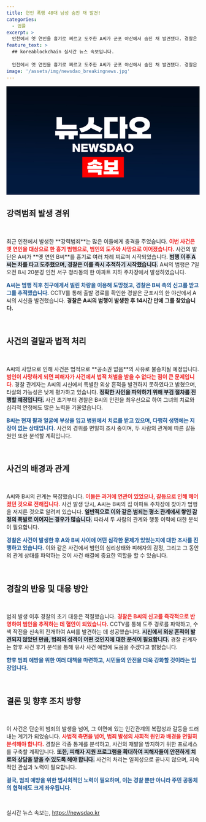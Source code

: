 ```yaml
---
title: 연인 폭행 40대 남성 숨진 채 발견!
categories:
  - 법률
excerpt: >
  인천에서 옛 연인을 흉기로 찌르고 도주한 A씨가 군포 야산에서 숨진 채 발견됐다. 경찰은 A씨의 사망으로 사건을 종결할 예정이며, B씨는 치료 중인 상태다. 사건의 뒤에 감춰진 진실은 무엇일까?
feature_text: >
  ## koreablockchain 실시간 뉴스 속보입니다.

  인천에서 옛 연인을 흉기로 찌르고 도주한 A씨가 군포 야산에서 숨진 채 발견됐다. 경찰은 A씨의 사망으로 사건을 종결할 예정이며, B씨는 치료 중인 상태다. 사건의 뒤에 감춰진 진실은 무엇일까?
image: '/assets/img/newsdao_breakingnews.jpg'
---
```


<p><img src="/assets/img/newsdao_breakingnews.jpg" alt="koreablockchain 속보" /></p>

<h2 data-ke-size="size26">강력범죄 발생 경위</h2>

<p data-ke-size="size16">&nbsp;</p>

<p data-ke-size="size16">최근 인천에서 발생한 **강력범죄**는 많은 이들에게 충격을 주었습니다. <b><span style="color: #ee2323;">이번 사건은 옛 연인을 대상으로 한 흉기 범행으로, 범인의 도주와 사망으로 이어졌습니다.</span></b> 사건의 발단은 A씨가 **옛 연인 B씨**를 흉기로 여러 차례 찌르며 시작되었습니다. <b><span style="background-color: #21538527;">범행 이후 A씨는 차를 타고 도주했으며, 경찰은 이를 즉시 추적하기 시작했습니다.</span></b> A씨의 범행은 7일 오전 8시 20분경 인천 서구 청라동의 한 아파트 지하 주차장에서 발생하였습니다.</p>

<p><b><span style="color: #1a5490;">A씨는 범행 직후 친구에게서 빌린 차량을 이용해 도망쳤고, 경찰은 B씨 측의 신고를 받고 그를 추적했습니다.</span></b> CCTV를 통해 출발 경로를 확인한 경찰은 군포시의 한 야산에서 A씨의 시신을 발견했습니다. <b>경찰은 A씨의 범행이 발생한 후 14시간 만에 그를 찾았습니다.</b> </p>

<p data-ke-size="size16">&nbsp;</p>

<h2 data-ke-size="size26">사건의 결말과 법적 처리</h2>

<p data-ke-size="size16">&nbsp;</p>

<p data-ke-size="size16">A씨의 사망으로 인해 사건은 법적으로 **공소권 없음**의 사유로 불송치될 예정입니다. <b><span style="color: #ee2323;">범인이 사망하게 되면 피해자가 사건에서 법적 처벌을 받을 수 없다는 점이 큰 문제입니다.</span></b> 경찰 관계자는 A씨의 시신에서 특별한 외상 흔적을 발견하지 못하였다고 밝혔으며, 타살의 가능성은 낮게 평가하고 있습니다. <b><span style="background-color: #21538527;">정확한 사인을 파악하기 위해 부검 절차를 진행할 예정입니다.</span></b> 사건 초기부터 경찰은 B씨의 안전을 최우선으로 하여 그녀의 치료와 심리적 안정에도 많은 노력을 기울였습니다.</p>

<p><b><span style="color: #1a5490;">B씨는 현재 팔과 얼굴에 부상을 입고 병원에서 치료를 받고 있으며, 다행히 생명에는 지장이 없는 상태입니다.</span></b> 사건의 경위를 면밀히 조사 중이며, 두 사람의 관계에 따른 갈등 원인 또한 분석할 계획입니다.</p>

<p data-ke-size="size16">&nbsp;</p>

<h2 data-ke-size="size26">사건의 배경과 관계</h2>

<p data-ke-size="size16">&nbsp;</p>

<p data-ke-size="size16">A씨와 B씨의 관계는 복잡했습니다. <b><span style="color: #ee2323;">이들은 과거에 연관이 있었으나, 갈등으로 인해 헤어졌던 것으로 전해집니다.</span></b> 사건 발생 당시, A씨는 B씨의 집 아파트 주차장에 찾아가 범행을 저지른 것으로 알려져 있습니다. <b><span style="background-color: #21538527;">일반적으로 이와 같은 범죄는 평소 관계에서 쌓인 감정의 폭발로 이어지는 경우가 많습니다.</span></b> 따라서 두 사람의 관계와 행동 이력에 대한 분석이 필요합니다.</p>

<p><b><span style="color: #1a5490;">경찰은 사건이 발생한 후 A와 B씨 사이에 어떤 심각한 문제가 있었는지에 대한 조사를 진행하고 있습니다.</span></b> 이와 같은 사건에서 범인의 심리상태와 피해자의 감정, 그리고 그 동안의 관계 상태를 파악하는 것이 사건 해결에 중요한 역할을 할 수 있습니다.</p>

<p data-ke-size="size16">&nbsp;</p>

<h2 data-ke-size="size26">경찰의 반응 및 대응 방안</h2>

<p data-ke-size="size16">&nbsp;</p>

<p data-ke-size="size16">범죄 발생 이후 경찰의 초기 대응은 적절했습니다. <b><span style="color: #ee2323;">경찰은 B씨의 신고를 즉각적으로 반영하여 범인을 추적하는 데 혈안이 되었습니다.</span></b> CCTV를 통해 도주 경로를 파악하고, 수색 작전을 신속히 전개하여 A씨를 발견하는 데 성공했습니다. <b><span style="background-color: #21538527;">시신에서 외상 흔적이 발견되지 않았던 만큼, 범죄의 성격이 어떤 것인지에 대한 분석이 필요합니다.</span></b> 경찰 관계자는 향후 사건 후기 분석을 통해 유사 사건 예방에 도움을 주겠다고 밝혔습니다.</p>

<p><b><span style="color: #1a5490;">향후 범죄 예방을 위한 여러 대책을 마련하고, 시민들의 안전을 더욱 강화할 것이라는 입장입니다.</span></b> </p>

<p data-ke-size="size16">&nbsp;</p>

<h2 data-ke-size="size26">결론 및 향후 조치 방향</h2>

<p data-ke-size="size16">&nbsp;</p>

<p data-ke-size="size16">이 사건은 단순히 범죄의 발생을 넘어, 그 이면에 있는 인간관계의 복잡성과 갈등을 드러내는 계기가 되었습니다. <b><span style="color: #ee2323;">사법적 측면을 넘어, 범죄 발생의 사회적 원인과 배경을 면밀히 분석해야 합니다.</span></b> 경찰은 각종 통계를 분석하고, 사건의 재발을 방지하기 위한 프로세스를 구축할 계획입니다. <b><span style="background-color: #21538527;">또한, 피해자 지원 프로그램을 확대하여 피해자들이 안전하게 치료와 상담을 받을 수 있도록 해야 합니다.</span></b> 사건의 처리는 일회성으로 끝나지 않으며, 지속적인 관심과 노력이 필요합니다.</p>

<p><b><span style="color: #1a5490;">결국, 범죄 예방을 위한 범사회적인 노력이 필요하며, 이는 경찰 뿐만 아니라 주민 공동체의 협력에도 크게 좌우됩니다.</span></b> </p>

<p data-ke-size="size16">&nbsp;</p>
실시간 뉴스 속보는, <a href="https://newsdao.kr" rel="dofollow">https://newsdao.kr</a>


